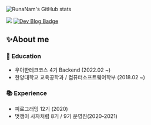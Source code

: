 
![RunaNam's GitHub stats](https://github-readme-stats.vercel.app/api?username=RunaNam&show_icons=true&theme=tokyonight&count_private=true)

<a href="https://www.notion.so/BEYOND-IT-87beda6030434305925f6a5ec066b30d" target="_blank"><img src="https://img.shields.io/badge/portfolio-000000?style=flat-square&logo=Notion&logoColor=white"/></a>
[![Dev Blog Badge](http://img.shields.io/badge/-Dev_Blog-black?style=flat&logo=Vimeo&logoColor=white)](https://runa-nam.tistory.com/)

## ✨About me

### 🏫 Education

- 우아한테크코스 4기 Backend (2022.02 ~)
- 한양대학교 교육공학과 / 컴퓨터소프트웨어학부 (2018.02 ~)

### 📚 Experience

- 피로그래밍 12기 (2020)
- 멋쟁이 사자처럼 8기 / 9기 운영진(2020-2021)

